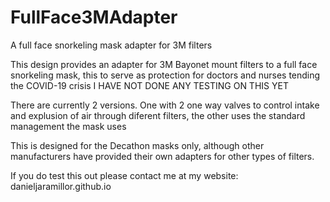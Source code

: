 # FullFace3MAdapter
A full face snorkeling mask adapter for 3M filters

This design provides an adapter for 3M Bayonet mount filters to a full face snorkeling mask, this to serve as protection for doctors and nurses tending the COVID-19 crisis
I HAVE NOT DONE ANY TESTING ON THIS YET

There are currently 2 versions. One with 2 one way valves to control intake and explusion of air through diferent filters, the other uses the standard management the mask uses


This is designed for the Decathon masks only, although other manufacturers have provided their own adapters for other types of filters.

If you do test this out please contact me at my website:
danieljaramillor.github.io
